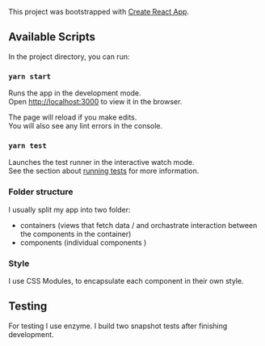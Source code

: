 This project was bootstrapped with [Create React App](https://github.com/facebook/create-react-app).

## Available Scripts

In the project directory, you can run:

### `yarn start`

Runs the app in the development mode.<br />
Open [http://localhost:3000](http://localhost:3000) to view it in the browser.

The page will reload if you make edits.<br />
You will also see any lint errors in the console.

### `yarn test`

Launches the test runner in the interactive watch mode.<br />
See the section about [running tests](https://facebook.github.io/create-react-app/docs/running-tests) for more information.

### Folder structure

I usually split my app into two folder:
- containers (views that fetch data / and orchastrate interaction between the components in the container)
- components (individual components )


### Style

I use CSS Modules, to encapsulate each component in their own style. 

## Testing

For testing I use enzyme. I build two snapshot tests after finishing development.
